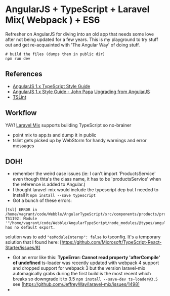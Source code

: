 # AngularJS + TypeScript + Laravel Mix( Webpack ) + ES6

Refresher on AngularJS for diving into an old app that needs some love after not being updated for a few years. This is my playground to try stuff out and get re-acquainted with 'The Angular Way' of doing stuff.

```
# build the files (dumps them in public dir)
npm run dev
```

## References

* [AngularJS 1.x TypeScript Style Guide](https://github.com/toddmotto/angularjs-styleguide/tree/master/typescript)
* [AngularJS 1.x Style Guide - John Papa](https://github.com/johnpapa/angular-styleguide/blob/master/a1/README.md)
[Upgrading from AngularJS](https://angular.io/guide/upgrade)
* [TSLint](https://palantir.github.io/tslint/usage/cli/)

## Workflow

YAY! [Laravel Mix](https://github.com/JeffreyWay/laravel-mix/tree/master/docs#readme) supports building TypeScript so no-brainer

* point mix to app.ts and dump it in public
* tslint gets picked up by WebStorm for handy warnings and error messages

## DOH!

* remember the weird case issues (ie: I can't import 'ProductsService' even though thta's the class name, it has to be 'productsService' when the reference is added to Angular.)
* I thought laravel-mix would include the typescript dep but I needed to install it ```npm install --save typescript```
* Got a bunch of these errors: 
```
[tsl] ERROR in /home/vagrant/code/Webble/AngularTypeScript/src/components/products/products.module.ts(1,8) 
TS1192: Module '"/home/vagrant/code/Webble/AngularTypeScript/node_modules/@types/angular/index"' has no default export.
```
solution was to add ```"esModuleInterop": false``` to tsconfig. It's a temporary solution that I found here: [https://github.com/Microsoft/TypeScript-React-Starter/issues/8]
* Got an error like this: **TypeError: Cannot read property 'afterCompile' of undefined** ts-loader was recently updated with webpack 4 support and dropped support for webpack 3 but the version laravel-mix automagically grabs during the first build is the most recent which breaks so downgrade it to 3.5 ```npm install --save-dev ts-loader@3.5``` see [https://github.com/JeffreyWay/laravel-mix/issues/1498]
* 
